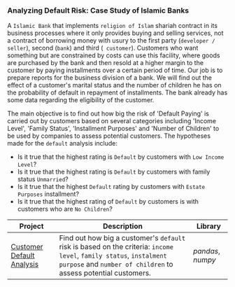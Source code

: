 ### Analyzing Default Risk: Case Study of Islamic Banks

A `Islamic Bank` that implements `religion of Islam` shariah contract in its business processes where it only provides buying and selling services, not a contract of borrowing money with usury to the first party (`developer / seller`), second (`bank`) and third (` customer`). Customers who want something but are constrained by costs can use this facility, where goods are purchased by the bank and then resold at a higher margin to the customer by paying installments over a certain period of time. Our job is to prepare reports for the business division of a bank. We will find out the effect of a customer's marital status and the number of children he has on the probability of default in repayment of installments. The bank already has some data regarding the eligibility of the customer.

The main objective is to find out how big the risk of 'Default Paying' is carried out by customers based on several categories including 'Income Level', 'Family Status', 'Installment Purposes' and 'Number of Children' to be used by companies to assess potential customers. The hypotheses made for the `default` analysis include:
- Is it true that the highest rating is `Default` by customers with `Low Income Level`?
- Is it true that the highest rating is `Default` by customers with family status `Unmarried`?
- Is it true that the highest `Default` rating by customers with `Estate Purposes` installment?
- Is it true that the highest rating of `Default` by customers is with customers who are `No Children`?

| Project | Description | Library |
| ------- | ------- | ------- |
| [Customer Default Analysis](https://github.com/fuadraharjo/TripleTen_ENG/blob/main/Project-01%20-%20Customer%20Default%20Analysis/Default%20risk%20analysis%20-%20Islamic%20bank.ipynb) | Find out how big a customer's `default` risk is based on the criteria: `income level`, `family status`, `instalment purpose` and `number of children` to assess potential customers. | *pandas*, *numpy* |